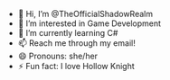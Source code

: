 - 👋 Hi, I’m @TheOfficialShadowRealm
- 👀 I’m interested in Game Development
- 🌱 I’m currently learning C#
- 📫 Reach me through my email!
- 😄 Pronouns: she/her
- ⚡ Fun fact: I love Hollow Knight

<!---
TheOfficialShadowRealm/TheOfficialShadowRealm is a ✨ special ✨ repository because its `README.md` (this file) appears on your GitHub profile.
You can click the Preview link to take a look at your changes.
--->
